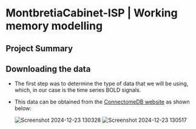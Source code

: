 # MontbretiaCabinet-ISP | Working memory modelling

## Project Summary

## Downloading the data
- The first step was to determine the type of data that we will be using, which, in our case is the time series BOLD signals.
- This data can be obtained from the [ConnectomeDB website](http://db.humanconnectome.org/) as shown below:

  ![Screenshot 2024-12-23 130328](https://github.com/user-attachments/assets/927dea58-7c01-4239-abb3-32fdc315142d)
  ![Screenshot 2024-12-23 130517](https://github.com/user-attachments/assets/5643bbdf-7129-4346-9fab-19af4050e6db)
  
